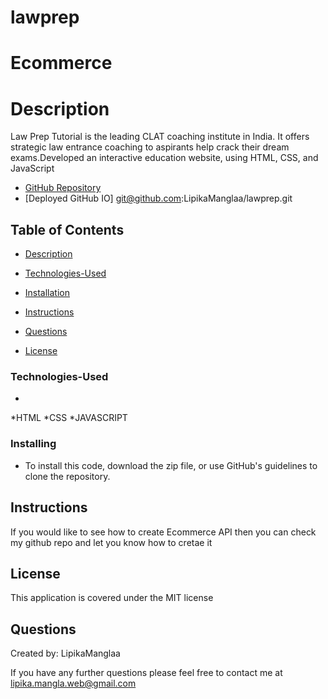 # lawprep
# Ecommerce


# Description

Law Prep Tutorial is the leading CLAT coaching institute in India. It offers strategic law entrance coaching to aspirants help crack their dream exams.Developed an interactive education website, using HTML, CSS, and JavaScript

* [GitHub Repository](https://github.com/LipikaManglaa/lawprep)
* [Deployed GitHub IO]  git@github.com:LipikaManglaa/lawprep.git



## Table of Contents

  
* [Description](#Description)

* [Technologies-Used](#Technologies-Used)

* [Installation](#installation)
  
* [Instructions](#Instructions) 
          
* [Questions](#questions)
 
* [License](#license)  



### Technologies-Used
  *
  *HTML
  *CSS
  *JAVASCRIPT
 


### Installing

* To install this code, download the zip file, or use GitHub's guidelines to clone the repository. 

## Instructions
If you would like to see how to create Ecommerce API then you can check my github repo and let you know  how to cretae it

## License
This application is covered under the MIT license


## Questions
Created by: LipikaManglaa

If you have any further questions please feel free to contact me at lipika.mangla.web@gmail.com

